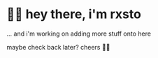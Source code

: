 # 👋🏻 hey there, i'm rxsto
... and i'm working on adding more stuff onto here

maybe check back later? cheers 🙏🏻
